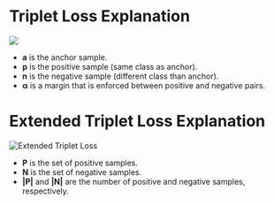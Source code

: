 # Triplet Loss Explanation

<image src = "data/one_sample.png">

- **a** is the anchor sample.
- **p** is the positive sample (same class as anchor).
- **n** is the negative sample (different class than anchor).
- **α** is a margin that is enforced between positive and negative pairs.




# Extended Triplet Loss Explanation

![Extended Triplet Loss](data/mutil_samples.png)


- **P** is the set of positive samples.
- **N** is the set of negative samples.
- **|P|** and **|N|** are the number of positive and negative samples, respectively.
